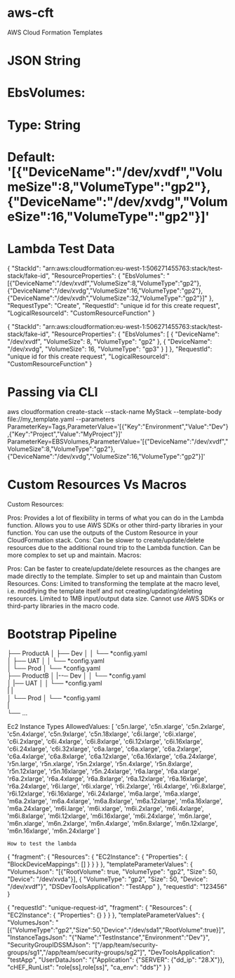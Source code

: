 # aws-cft
AWS Cloud Formation Templates

# JSON String
 # EbsVolumes:
#  Type: String
#   Default: '[{"DeviceName":"/dev/xvdf","VolumeSize":8,"VolumeType":"gp2"},{"DeviceName":"/dev/xvdg","VolumeSize":16,"VolumeType":"gp2"}]'

# Lambda Test Data

{
  "StackId": "arn:aws:cloudformation:eu-west-1:506271455763:stack/test-stack/fake-id",
  "ResourceProperties": {
    "EbsVolumes": "[{\"DeviceName\":\"/dev/xvdf\",\"VolumeSize\":8,\"VolumeType\":\"gp2\"},{\"DeviceName\":\"/dev/xvdg\",\"VolumeSize\":16,\"VolumeType\":\"gp2\"},{\"DeviceName\":\"/dev/xvdh\",\"VolumeSize\":32,\"VolumeType\":\"gp2\"}]"
  },
  "RequestType": "Create",
  "RequestId": "unique id for this create request",
  "LogicalResourceId": "CustomResourceFunction"
}

{
  "StackId": "arn:aws:cloudformation:eu-west-1:506271455763:stack/test-stack/fake-id",
  "ResourceProperties": {
    "EbsVolumes": [
      {
        "DeviceName": "/dev/xvdf",
        "VolumeSize": 8,
        "VolumeType": "gp2"
      },
      {
        "DeviceName": "/dev/xvdg",
        "VolumeSize": 16,
        "VolumeType": "gp3"
      }
    ]
  },
  "RequestId": "unique id for this create request",
  "LogicalResourceId": "CustomResourceFunction"
}

# Passing via CLI 
aws cloudformation create-stack --stack-name MyStack --template-body file://my_template.yaml --parameters ParameterKey=Tags,ParameterValue='[{"Key":"Environment","Value":"Dev"},{"Key":"Project","Value":"MyProject"}]' ParameterKey=EBSVolumes,ParameterValue='[{"DeviceName":"/dev/xvdf","VolumeSize":8,"VolumeType":"gp2"},{"DeviceName":"/dev/xvdg","VolumeSize":16,"VolumeType":"gp2"}]'

# Custom Resources Vs Macros
Custom Resources:

Pros:
Provides a lot of flexibility in terms of what you can do in the Lambda function.
Allows you to use AWS SDKs or other third-party libraries in your function.
You can use the outputs of the Custom Resource in your CloudFormation stack.
Cons:
Can be slower to create/update/delete resources due to the additional round trip to the Lambda function.
Can be more complex to set up and maintain.
Macros:

Pros:
Can be faster to create/update/delete resources as the changes are made directly to the template.
Simpler to set up and maintain than Custom Resources.
Cons:
Limited to transforming the template at the macro level, i.e. modifying the template itself and not creating/updating/deleting resources.
Limited to 1MB input/output data size.
Cannot use AWS SDKs or third-party libraries in the macro code.

# Bootstrap Pipeline
├── ProductA
│   ├── Dev
│   │   └── *config.yaml  
│   ├── UAT
│   │   └── *config.yaml  
│   └── Prod
│       └── *config.yaml  
├── ProductB
│   |--─ Dev
│   │   └── *config.yaml  
│   |── UAT
│   │   └── *config.yaml  
|   |			
│   └── Prod
│       └── *config.yaml  
|			
└── ...

Ec2 Instance Types
    AllowedValues: [
      'c5n.large', 'c5n.xlarge', 'c5n.2xlarge', 'c5n.4xlarge', 'c5n.9xlarge', 'c5n.18xlarge', 
      'c6i.large', 'c6i.xlarge', 'c6i.2xlarge', 'c6i.4xlarge', 'c6i.8xlarge', 'c6i.12xlarge', 'c6i.16xlarge', 'c6i.24xlarge', 'c6i.32xlarge', 
      'c6a.large', 'c6a.xlarge', 'c6a.2xlarge', 'c6a.4xlarge', 'c6a.8xlarge', 'c6a.12xlarge', 'c6a.16xlarge', 'c6a.24xlarge', 
      'r5n.large', 'r5n.xlarge', 'r5n.2xlarge', 'r5n.4xlarge', 'r5n.8xlarge', 'r5n.12xlarge', 'r5n.16xlarge', 'r5n.24xlarge', 
      'r6a.large', 'r6a.xlarge', 'r6a.2xlarge', 'r6a.4xlarge', 'r6a.8xlarge', 'r6a.12xlarge', 'r6a.16xlarge', 'r6a.24xlarge', 
      'r6i.large', 'r6i.xlarge', 'r6i.2xlarge', 'r6i.4xlarge', 'r6i.8xlarge', 'r6i.12xlarge', 'r6i.16xlarge', 'r6i.24xlarge', 
      'm6a.large', 'm6a.xlarge', 'm6a.2xlarge', 'm6a.4xlarge', 'm6a.8xlarge', 'm6a.12xlarge', 'm6a.16xlarge', 'm6a.24xlarge', 
      'm6i.large', 'm6i.xlarge', 'm6i.2xlarge', 'm6i.4xlarge', 'm6i.8xlarge', 'm6i.12xlarge', 'm6i.16xlarge', 'm6i.24xlarge', 
      'm6n.large', 'm6n.xlarge', 'm6n.2xlarge', 'm6n.4xlarge', 'm6n.8xlarge', 'm6n.12xlarge', 'm6n.16xlarge', 'm6n.24xlarge'
    ]


    How to test the lambda
   {
  "fragment": {
    "Resources": {
      "EC2Instance": {
        "Properties": {
          "BlockDeviceMappings": []
        }
      }
    }
  },
  "templateParameterValues": {
    "VolumesJson": "[{\"RootVolume\": true, \"VolumeType\": \"gp2\", \"Size\": 50, \"Device\": \"/dev/xvda\"}], { \"VolumeType\": \"gp2\", \"Size\": 50, \"Device\": \"/dev/xvdf\"}",
    "DSDevToolsApplication": "TestApp"
  },
  "requestId": "123456"
}


{
  "requestId": "unique-request-id",
  "fragment": {
    "Resources": {
      "EC2Instance": {
        "Properties": {}
      }
    }
  },
  "templateParameterValues": {
    "VolumesJson": "[{\"VolumeType\":\"gp2\",\"Size\":50,\"Device\":\"/dev/sda1\",\"RootVolume\":true}]",
    "InstanceTagsJson": "{\"Name\":\"TestInstance\",\"Environment\":\"Dev\"}",
    "SecurityGroupIDSSMJson": "[\"/app/team/security-groups/sg1\",\"/app/team/security-groups/sg2\"]",
    "DevToolsApplication": "testApp",
     "UserDataJson": "{\"Application\": {\"SERVER\": {\"dd_ip\": \"28.X\"}}, \"cHEF_RunList\": \"role[ss],role[ss]\", \"ca_env\": \"dds\"}"
  }
}

